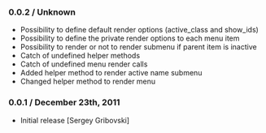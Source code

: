 ### 0.0.2 / Unknown

* Possibility to define default render options (active_class and show_ids)
* Possibility to define the private render options to each menu item
* Possibility to render or not to render submenu if parent item is inactive
* Catch of undefined helper methods
* Catch of undefined menu render calls
* Added helper method to render active name submenu
* Changed helper method to render menu

### 0.0.1 / December 23th, 2011

* Initial release [Sergey Gribovski]
